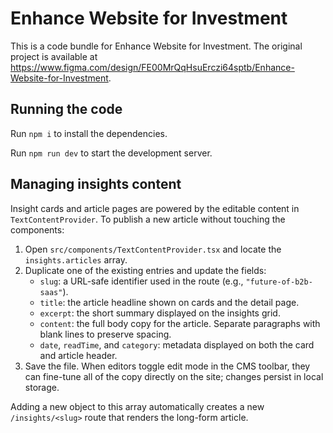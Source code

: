 
  # Enhance Website for Investment

  This is a code bundle for Enhance Website for Investment. The original project is available at https://www.figma.com/design/FE00MrQqHsuErczi64sptb/Enhance-Website-for-Investment.

  ## Running the code

  Run `npm i` to install the dependencies.

Run `npm run dev` to start the development server.

## Managing insights content

Insight cards and article pages are powered by the editable content in `TextContentProvider`. To publish a new article without touching the components:

1. Open `src/components/TextContentProvider.tsx` and locate the `insights.articles` array.
2. Duplicate one of the existing entries and update the fields:
   - `slug`: a URL-safe identifier used in the route (e.g., `"future-of-b2b-saas"`).
   - `title`: the article headline shown on cards and the detail page.
   - `excerpt`: the short summary displayed on the insights grid.
   - `content`: the full body copy for the article. Separate paragraphs with blank lines to preserve spacing.
   - `date`, `readTime`, and `category`: metadata displayed on both the card and article header.
3. Save the file. When editors toggle edit mode in the CMS toolbar, they can fine-tune all of the copy directly on the site; changes persist in local storage.

Adding a new object to this array automatically creates a new `/insights/<slug>` route that renders the long-form article.
  